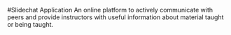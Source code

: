 #Slidechat Application
An online platform to actively communicate with peers and provide
instructors with useful information about material taught or being taught.
